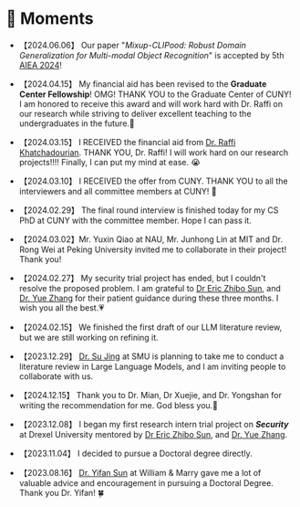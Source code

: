 # 💫 Moments

- 【2024.06.06】 Our paper "*Mixup-CLIPood: Robust Domain Generalization for Multi-modal Object Recognition*" is accepted by 5th [AIEA 2024](http://www.icaiea.com/)!

- 【2024.04.15】 My financial aid has been revised to the <strong>Graduate Center Fellowship</strong>! OMG!  THANK YOU to the Graduate Center of CUNY! I am honored to receive this award and will work hard with Dr. Raffi on our research while striving to deliver excellent teaching to the undergraduates in the future.💪

- 【2024.03.15】 I RECEIVED the financial aid from [Dr. Raffi Khatchadourian](https://khatchad.commons.gc.cuny.edu/).  THANK YOU, Dr. Raffi! I will work hard on our research projects!!!! Finally, I can put my mind at ease. 😭

- 【2024.03.10】 I RECEIVED the offer from CUNY. THANK YOU to all the interviewers and all committee members at CUNY! 🌹

- 【2024.02.29】 The final round interview is finished today for my CS PhD at CUNY with the committee member. Hope I can pass it. 

- 【2024.03.02】Mr. Yuxin Qiao at NAU, Mr. Junhong Lin at MIT and Dr. Rong Wei at Peking University invited me to collaborate in their project! Thank you!

- 【2024.02.27】 My security trial project has ended, but I couldn't resolve the proposed problem. I am grateful to [Dr Eric Zhibo Sun](https://zhibosun.com/), and [Dr. Yue Zhang](https://yue.zyueinfosec.com/) for their patient guidance during these three months. I wish you all the best.💗

- 【2024.02.15】 We finished the first draft of our LLM literature review, but we are still working on refining it.

- 【2023.12.29】 [Dr. Su Jing](https://www.smu.edu/provost/virtualization/people/students/su) at SMU is planning to take me to conduct a literature review in Large Language Models, and I am inviting people to collaborate with us.

- 【2024.12.15】 Thank you to Dr. Mian, Dr Xuejie, and Dr. Yongshan for writing the recommendation for me. God bless you.🙏

- 【2023.12.08】 I began my first research intern trial project on ***Security*** at Drexel University mentored by [Dr Eric Zhibo Sun](https://zhibosun.com/), and [Dr. Yue Zhang](https://yue.zyueinfosec.com/).

- 【2023.11.04】 I decided to pursue a Doctoral degree directly. 

- 【2023.08.16】 [Dr. Yifan Sun](https://sarchlab.org/syifan) at William & Marry gave me a lot of valuable advice and encouragement in pursuing a Doctoral Degree. Thank you Dr. Yifan! 🍀

  
